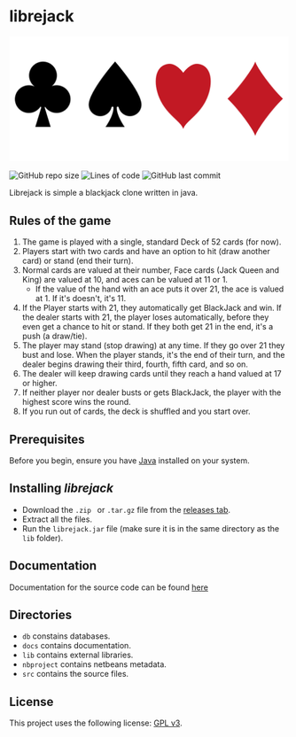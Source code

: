 # librejack

![Cards](src/assets/images/suites.png)

![GitHub repo size](https://img.shields.io/github/repo-size/michaelneuper/librejack?style=flat-square)
![Lines of code](https://img.shields.io/tokei/lines/github/michaelneuper/librejack?style=flat-square)
![GitHub last commit](https://img.shields.io/github/last-commit/michaelneuper/librejack?style=flat-square)

Librejack is simple a blackjack clone written in java.

## Rules of the game

1. The game is played with a single, standard Deck of 52 cards (for now).
2. Players start with two cards and have an option to hit (draw another card) or stand (end their turn).
3. Normal cards are valued at their number, Face cards (Jack Queen and King) are valued at 10, and aces can be valued at 11 or 1.
   - If the value of the hand with an ace puts it over 21, the ace is valued at 1. If it's doesn't, it's 11.
4. If the Player starts with 21, they automatically get BlackJack and win. If the dealer starts with 21, the player loses automatically, before they even get a chance to hit or stand. If they both get 21 in the end, it's a push (a draw/tie).
5. The player may stand (stop drawing) at any time. If they go over 21 they bust and lose. When the player stands, it's the end of their turn, and the dealer begins drawing their third, fourth, fifth card, and so on.
6. The dealer will keep drawing cards until they reach a hand valued at 17 or higher.
7. If neither player nor dealer busts or gets BlackJack, the player with the highest score wins the round.
8. If you run out of cards, the deck is shuffled and you start over.

## Prerequisites

Before you begin, ensure you have [Java](https://www.java.com/en/download/) installed on your system.

## Installing *librejack* 

- Download the `.zip ` or `.tar.gz` file from the [releases tab](https://github.com/michaelneuper/librejack/releases).
- Extract all the files.
- Run the `librejack.jar` file (make sure it is in the same directory as the `lib` folder).

## Documentation

Documentation for the source code can be found [here](https://michaelneuper.github.io/librejack/)

## Directories
- `db` constains databases.
- `docs` contains documentation.
- `lib` contains external libraries.
- `nbproject` contains netbeans metadata.
- `src` contains the source files.

## License

This project uses the following license: [GPL v3](https://github.com/michaelneuper/librejack/blob/main/LICENSE.txt).

